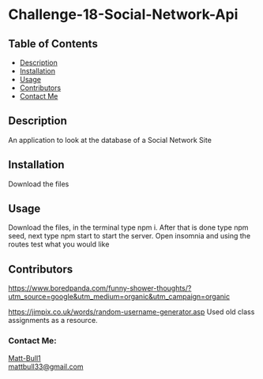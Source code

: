 # Challenge-18-Social-Network-Api

  ## Table of Contents
 
  * [Description](#description)
  * [Installation](#installation)
  * [Usage](#usage)
  * [Contributors](#Contributors)
  * [Contact Me](#Contact-Me)
 
  ## Description
    
  An application to look at the database of a Social Network Site

    
  ## Installation

Download the files

  ## Usage

  Download the files, in the terminal type npm i. After that is done type npm seed, next type npm start to start the server. Open insomnia and using the routes test what you would like

  ## Contributors
https://www.boredpanda.com/funny-shower-thoughts/?utm_source=google&utm_medium=organic&utm_campaign=organic

https://jimpix.co.uk/words/random-username-generator.asp
  Used old class assignments as a resource.

  ### Contact Me: 
  
  [Matt-Bull1](https://github.com/Matt-Bull1)  
  mattbull33@gmail.com

